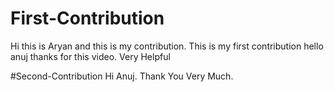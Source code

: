 # First-Contribution
Hi this is Aryan and this is my contribution.
This is my first contribution
hello anuj thanks for this video. Very Helpful

#Second-Contribution
Hi Anuj. Thank You Very Much.
